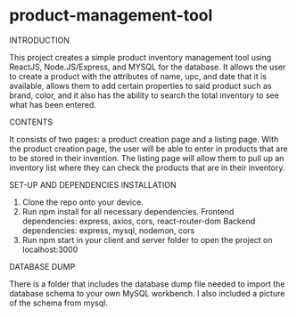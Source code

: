 # product-management-tool

INTRODUCTION

This project creates a simple product inventory management tool using ReactJS, Node.JS/Express, and MYSQL for the database.
It allows the user to create a product with the attributes of name, upc, and date that it is available, allows them
to add certain properties to said product such as brand, color, and it also has the ability to search the total inventory to see
what has been entered. 

CONTENTS

It consists of two pages: a product creation page and a listing page. With the product creation page, the user will be able
to enter in products that are to be stored in their invention. The listing page will allow them to pull up an inventory
list where they can check the products that are in their inventory.

SET-UP AND DEPENDENCIES INSTALLATION
1. Clone the repo onto your device. 
2. Run npm install for all necessary dependencies.
  Frontend dependencies: express, axios, cors, react-router-dom
  Backend dependencies: express, mysql, nodemon, cors
3. Run npm start in your client and server folder to open the project on localhost:3000

DATABASE DUMP

There is a folder that includes the database dump file needed to import the database schema to your own MySQL workbench. 
I also included a picture of the schema from mysql. 